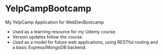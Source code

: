 # YelpCampBootcamp
My YelpCamp Application for WebDevBootcamp 
* Used as a learning resource for my Udemy course.
* Version updates follow the course.
* Used as a model for future web applications, using RESTful routing and a basic Express/MongoDB backend.
